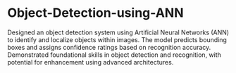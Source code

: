 # Object-Detection-using-ANN
Designed an object detection system using Artificial Neural Networks (ANN) to identify and localize objects within images. The model predicts bounding boxes and assigns confidence ratings based on recognition accuracy. Demonstrated foundational skills in object detection and recognition, with potential for enhancement using advanced architectures.
